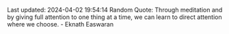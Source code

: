Last updated: 2024-04-02 19:54:14
Random Quote: Through meditation and by giving full attention to one thing at a time, we can learn to direct attention where we choose. - Eknath Easwaran